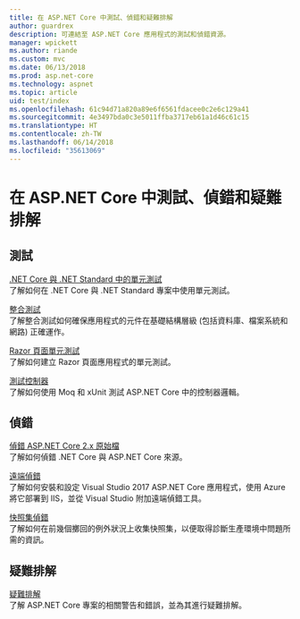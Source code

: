 ```yaml
---
title: 在 ASP.NET Core 中測試、偵錯和疑難排解
author: guardrex
description: 可連結至 ASP.NET Core 應用程式的測試和偵錯資源。
manager: wpickett
ms.author: riande
ms.custom: mvc
ms.date: 06/13/2018
ms.prod: asp.net-core
ms.technology: aspnet
ms.topic: article
uid: test/index
ms.openlocfilehash: 61c94d71a820a89e6f6561fdacee0c2e6c129a41
ms.sourcegitcommit: 4e3497bda0c3e5011ffba3717eb61a1d46c61c15
ms.translationtype: HT
ms.contentlocale: zh-TW
ms.lasthandoff: 06/14/2018
ms.locfileid: "35613069"
---
```

# <a name="test-debug-and-troubleshoot-in-aspnet-core"></a>在 ASP.NET Core 中測試、偵錯和疑難排解

## <a name="test"></a>測試

[.NET Core 與 .NET Standard 中的單元測試](/dotnet/articles/core/testing/)  
了解如何在 .NET Core 與 .NET Standard 專案中使用單元測試。

[整合測試](xref:test/integration-tests)  
了解整合測試如何確保應用程式的元件在基礎結構層級 (包括資料庫、檔案系統和網路) 正確運作。

[Razor 頁面單元測試](xref:test/razor-pages-tests)  
了解如何建立 Razor 頁面應用程式的單元測試。

[測試控制器](xref:mvc/controllers/testing)  
了解如何使用 Moq 和 xUnit 測試 ASP.NET Core 中的控制器邏輯。

## <a name="debug"></a>偵錯

[偵錯 ASP.NET Core 2.x 原始檔](https://github.com/aspnet/Docs/issues/4155)  
了解如何偵錯 .NET Core 與 ASP.NET Core 來源。

[遠端偵錯](/visualstudio/debugger/remote-debugging-azure)  
了解如何安裝和設定 Visual Studio 2017 ASP.NET Core 應用程式，使用 Azure 將它部署到 IIS，並從 Visual Studio 附加遠端偵錯工具。

[快照集偵錯](/azure/application-insights/app-insights-snapshot-debugger)  
了解如何在前幾個擲回的例外狀況上收集快照集，以便取得診斷生產環境中問題所需的資訊。

## <a name="troubleshoot"></a>疑難排解

[疑難排解](xref:test/troubleshoot)  
了解 ASP.NET Core 專案的相關警告和錯誤，並為其進行疑難排解。
